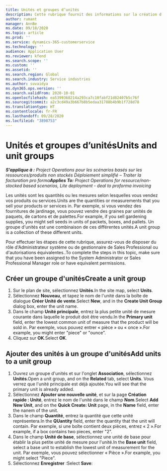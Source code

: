 ```yaml
---
title: Unités et groupes d’unités
description: Cette rubrique fournit des informations sur la création d'unités et de groupes d'unités dans Dynamics 365 Project Operations.
author: rumant
manager: AnnBe
ms.date: 09/18/2020
ms.topic: article
ms.prod: ''
ms.service: dynamics-365-customerservice
ms.technology: ''
audience: Application User
ms.reviewer: kfend
ms.search.scope: ''
ms.custom: ''
ms.assetid: ''
ms.search.region: Global
ms.search.industry: Service industries
ms.author: suvaidya
ms.dyn365.ops.version: ''
ms.search.validFrom: 2020-10-01
ms.openlocfilehash: ea5399368214a293ca7c10fabf21d82407b5c76f
ms.sourcegitcommit: a2c3cd49a3b667b8b5edaa31788b4b9b1f728d78
ms.translationtype: HT
ms.contentlocale: fr-FR
ms.lasthandoff: 09/28/2020
ms.locfileid: "3898753"
---
```

# <a name="units-and-unit-groups"></a><span data-ttu-id="25025-103">Unités et groupes d’unités</span><span class="sxs-lookup"><span data-stu-id="25025-103">Units and unit groups</span></span>

<span data-ttu-id="25025-104">_**S'applique à :** Project Operations pour les scénarios basés sur les ressources/produits non stockés Déploiement simplifié – Traiter la facturation pro forma_</span><span class="sxs-lookup"><span data-stu-id="25025-104">_**Applies To:** Project Operations for resource/non-stocked based scenarios, Lite deployment - deal to proforma invoicing_</span></span>

<span data-ttu-id="25025-105">Les unités sont les quantités ou les mesures selon lesquelles vous vendez vos produits ou services.</span><span class="sxs-lookup"><span data-stu-id="25025-105">Units are the quantities or measurements that you sell your products or services in.</span></span> <span data-ttu-id="25025-106">Par exemple, si vous vendez des fournitures de jardinage, vous pouvez vendre des graines par unités de paquets, de cartons et de palettes.</span><span class="sxs-lookup"><span data-stu-id="25025-106">For example, if you sell gardening supplies, you might sell seeds in units of packets, boxes, and pallets.</span></span> <span data-ttu-id="25025-107">Un groupe d'unités est une combinaison de ces différentes unités.</span><span class="sxs-lookup"><span data-stu-id="25025-107">A unit group is a collection of these different units.</span></span>

<span data-ttu-id="25025-108">Pour effectuer les étapes de cette rubrique, assurez-vous de disposer du rôle d'Administrateur système ou de gestionnaire de Sales Professional ou d'autorisations équivalentes..</span><span class="sxs-lookup"><span data-stu-id="25025-108">To complete the steps in this topic, make sure that you have been assigned to the System Administrator or Sales Professional Manager role or have equivalent permissions.</span></span>

## <a name="create-a-unit-group"></a><span data-ttu-id="25025-109">Créer un groupe d'unités</span><span class="sxs-lookup"><span data-stu-id="25025-109">Create a unit group</span></span>

1. <span data-ttu-id="25025-110">Sur le plan de site, sélectionnez **Unités**.</span><span class="sxs-lookup"><span data-stu-id="25025-110">In the site map, select **Units**.</span></span>
2. <span data-ttu-id="25025-111">Sélectionnez **Nouveau**, et tapez le nom de l'unité dans la boîte de dialogue **Créer Unité de vente**.</span><span class="sxs-lookup"><span data-stu-id="25025-111">Select **New**, and in the **Create Unit Group** dialog box, enter the unit name.</span></span>
3. <span data-ttu-id="25025-112">Dans le champ **Unité principale**, entrez la plus petite unité de mesure courante dans laquelle le produit doit être vendu.</span><span class="sxs-lookup"><span data-stu-id="25025-112">In the **Primary unit** field, enter the lowest common unit of measure that the product will be sold in.</span></span> <span data-ttu-id="25025-113">Par exemple, vous pouvez entrer « pièce » ou « once ».</span><span class="sxs-lookup"><span data-stu-id="25025-113">For example, you might enter "piece" or "ounce".</span></span>
4. <span data-ttu-id="25025-114">Cliquez sur **OK**.</span><span class="sxs-lookup"><span data-stu-id="25025-114">Select **OK**.</span></span>

## <a name="add-units-to-a-unit-group"></a><span data-ttu-id="25025-115">Ajouter des unités à un groupe d'unités</span><span class="sxs-lookup"><span data-stu-id="25025-115">Add units to a unit group</span></span>

1. <span data-ttu-id="25025-116">Ouvrez un groupe d'unités et sur l'onglet **Association**, sélectionnez **Unités**.</span><span class="sxs-lookup"><span data-stu-id="25025-116">Open a unit group, and on the **Related** tab, select **Units**.</span></span> <span data-ttu-id="25025-117">Vous verrez que l'unité principale est déjà ajoutée.</span><span class="sxs-lookup"><span data-stu-id="25025-117">You will see that the primary unit is already added.</span></span>
2. <span data-ttu-id="25025-118">Sélectionnez **Ajouter une nouvelle unité**, et sur la page **Création rapide : Unité**, entrez le nom de l'unité dans le champ **Nom**.</span><span class="sxs-lookup"><span data-stu-id="25025-118">Select **Add New Unit**, and on the **Quick Create: Unit** page, in the **Name** field, enter the nanem of the unit.</span></span>
3. <span data-ttu-id="25025-119">Dans le champ **Quantité**, entrez la quantité que cette unité représentera.</span><span class="sxs-lookup"><span data-stu-id="25025-119">In the **QUantity** field, enter the quantity that the unit will contain.</span></span> <span data-ttu-id="25025-120">Par exemple, si une boîte contient deux pièces, entrez « 2 ».</span><span class="sxs-lookup"><span data-stu-id="25025-120">For example, if a box contains two pieces, enter "2".</span></span> 
4. <span data-ttu-id="25025-121">Dans le champ **Unité de base**, sélectionnez une unité de base pour établir la plus petite unité de mesure pour l'unité.</span><span class="sxs-lookup"><span data-stu-id="25025-121">In the **Base unit** field, select a base unit to establish the lowest unit of measurement for the unit.</span></span> <span data-ttu-id="25025-122">Par exemple, vous pouvez sélectionner « Pièce ».</span><span class="sxs-lookup"><span data-stu-id="25025-122">For example, you might select "Piece".</span></span>
5. <span data-ttu-id="25025-123">Sélectionnez **Enregistrer** :</span><span class="sxs-lookup"><span data-stu-id="25025-123">Select **Save**:</span></span>
